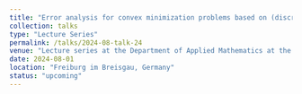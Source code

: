 ```yaml
---
title: "Error analysis for convex minimization problems based on (discrete) convex duality"
collection: talks
type: "Lecture Series"
permalink: /talks/2024-08-talk-24
venue: "Lecture series at the Department of Applied Mathematics at the University of Freiburg"
date: 2024-08-01
location: "Freiburg im Breisgau, Germany"
status: "upcoming"
--- 
```

